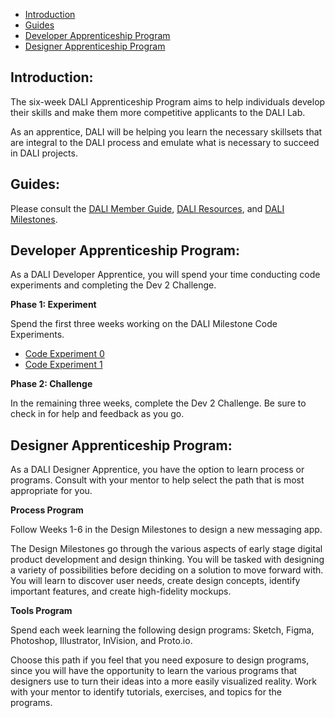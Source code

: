 
- [Introduction](#introduction)
- [Guides](#guides)
- [Developer Apprenticeship Program](#developer-apprenticeship-program)
- [Designer Apprenticeship Program](#designer-apprenticeship-program)


## Introduction:

The six-week DALI Apprenticeship Program aims to help individuals develop their skills and make them more competitive applicants to the DALI Lab.

As an apprentice, DALI will be helping you learn the necessary skillsets that are integral to the DALI process and emulate what is necessary to succeed in DALI projects.


## Guides:

Please consult the [DALI Member Guide](https://docs.google.com/document/d/1jaDWRVl7Mr4y_QFvS8Tq1TY5JkRCNicw2A7acitlqKU/edit), [DALI Resources](http://build.dali.dartmouth.edu/resources/), and [DALI Milestones](http://build.dali.dartmouth.edu/milestones/).



## Developer Apprenticeship Program:

As a DALI Developer Apprentice, you will spend your time conducting code experiments and completing the Dev 2 Challenge.

**Phase 1: Experiment**

Spend the first three weeks working on the DALI Milestone Code Experiments.
  * [Code Experiment 0](http://build.dali.dartmouth.edu/milestones/week02/code-experiment-0.html)
  * [Code Experiment 1](http://build.dali.dartmouth.edu/milestones/week03/code-experiment-1.html)


**Phase 2: Challenge**

In the remaining three weeks, complete the Dev 2 Challenge. Be sure to check in for help and feedback as you go.



## Designer Apprenticeship Program:

As a DALI Designer Apprentice, you have the option to learn process or programs. Consult with your mentor to help select the path that is most appropriate for you.

**Process Program**

Follow Weeks 1-6 in the Design Milestones to design a new messaging app.

The Design Milestones go through the various aspects of early stage digital product development and design thinking. You will be tasked with designing a variety of possibilities before deciding on a solution to move forward with. You will learn to discover user needs, create design concepts, identify important features, and create high-fidelity mockups.


**Tools Program**

Spend each week learning the following design programs: Sketch, Figma, Photoshop, Illustrator, InVision, and Proto.io.

Choose this path if you feel that you need exposure to design programs, since you will have the opportunity to learn the various programs that designers use to turn their ideas into a more easily visualized reality. Work with your mentor to identify tutorials, exercises, and topics for the programs.
